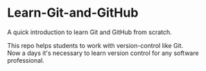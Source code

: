 # Learn-Git-and-GitHub
A quick introduction to learn Git and GitHub from scratch.

This repo helps students to work with  version-control like Git.<br>
Now a days it's necessary to learn version control for any software professional.
